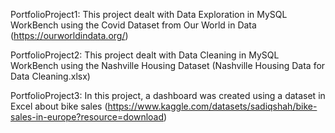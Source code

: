 PortfolioProject1: This project dealt with Data Exploration in MySQL WorkBench using the Covid Dataset from Our World in Data (https://ourworldindata.org/)

PortfolioProject2: This project dealt with Data Cleaning in MySQL WorkBench using the Nashville Housing Dataset (Nashville Housing Data for Data Cleaning.xlsx)

PortfolioProject3: In this project, a dashboard was created using a dataset in Excel about bike sales (https://www.kaggle.com/datasets/sadiqshah/bike-sales-in-europe?resource=download)
